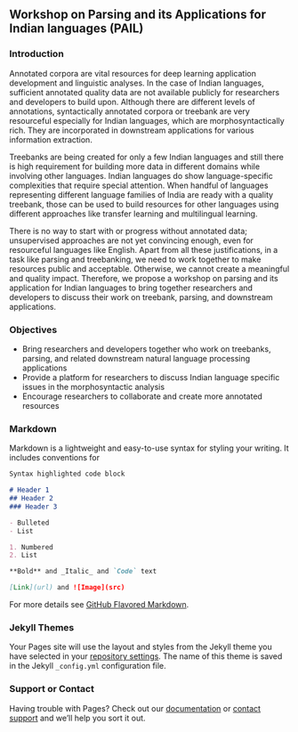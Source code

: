 ## Workshop on Parsing and its Applications for Indian languages (PAIL)

### Introduction
Annotated corpora are vital resources for deep learning application development and linguistic analyses. In the case of Indian languages, sufficient annotated quality data are not available publicly for researchers and developers to build upon. Although there are different levels of annotations, syntactically annotated corpora or treebank are very resourceful especially for Indian languages, which are morphosyntactically rich. They are incorporated in downstream applications for various information extraction.

Treebanks are being created for only a few Indian languages and still there is high requirement for building more data in different domains while involving other languages. Indian languages do show language-specific complexities that require special attention. When  handful of languages representing different language families of India are ready with a quality treebank, those can be used to build resources for other languages using different approaches like transfer learning and multilingual learning.

There is no way to start with or progress without annotated data; unsupervised approaches are not yet convincing enough, even for resourceful languages like English. Apart from all these justifications, in a task like parsing and treebanking, we need to work together to make resources public and acceptable. Otherwise, we cannot create a meaningful and quality impact. Therefore, we propose a workshop on parsing and its application for Indian languages to bring together researchers and developers to discuss their work on treebank, parsing, and downstream applications. 

### Objectives
- Bring researchers and developers together who work on treebanks, parsing, and related downstream natural language processing applications
- Provide a platform for researchers to discuss Indian language specific issues in the morphosyntactic analysis
- Encourage researchers to collaborate and create more annotated resources

### Markdown

Markdown is a lightweight and easy-to-use syntax for styling your writing. It includes conventions for

```markdown
Syntax highlighted code block

# Header 1
## Header 2
### Header 3

- Bulleted
- List

1. Numbered
2. List

**Bold** and _Italic_ and `Code` text

[Link](url) and ![Image](src)
```

For more details see [GitHub Flavored Markdown](https://guides.github.com/features/mastering-markdown/).

### Jekyll Themes

Your Pages site will use the layout and styles from the Jekyll theme you have selected in your [repository settings](https://github.com/wpail/wpail.github.io/settings/pages). The name of this theme is saved in the Jekyll `_config.yml` configuration file.

### Support or Contact

Having trouble with Pages? Check out our [documentation](https://docs.github.com/categories/github-pages-basics/) or [contact support](https://support.github.com/contact) and we’ll help you sort it out.
